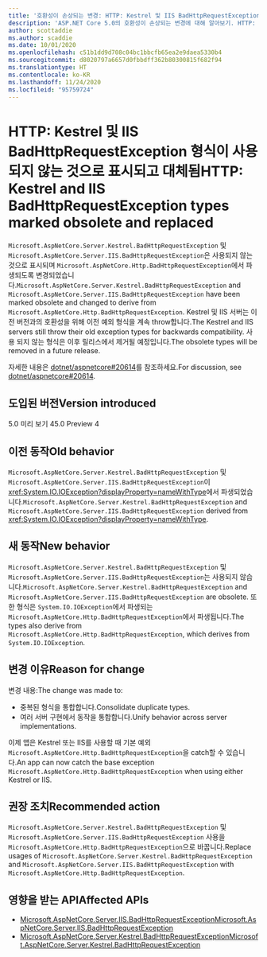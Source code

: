 ```yaml
---
title: '호환성이 손상되는 변경: HTTP: Kestrel 및 IIS BadHttpRequestException 형식이 사용되지 않는 것으로 표시되고 대체됨'
description: 'ASP.NET Core 5.0의 호환성이 손상되는 변경에 대해 알아보기. HTTP: Kestrel 및 IIS BadHttpRequestException 형식이 사용되지 않는 것으로 표시되고 대체됨'
author: scottaddie
ms.author: scaddie
ms.date: 10/01/2020
ms.openlocfilehash: c51b1dd9d708c04bc1bbcfb65ea2e9daea5330b4
ms.sourcegitcommit: d8020797a6657d0fbbdff362b80300815f682f94
ms.translationtype: HT
ms.contentlocale: ko-KR
ms.lasthandoff: 11/24/2020
ms.locfileid: "95759724"
---
```

# <a name="http-kestrel-and-iis-badhttprequestexception-types-marked-obsolete-and-replaced"></a><span data-ttu-id="2f10d-103">HTTP: Kestrel 및 IIS BadHttpRequestException 형식이 사용되지 않는 것으로 표시되고 대체됨</span><span class="sxs-lookup"><span data-stu-id="2f10d-103">HTTP: Kestrel and IIS BadHttpRequestException types marked obsolete and replaced</span></span>

<span data-ttu-id="2f10d-104">`Microsoft.AspNetCore.Server.Kestrel.BadHttpRequestException` 및 `Microsoft.AspNetCore.Server.IIS.BadHttpRequestException`은 사용되지 않는 것으로 표시되며 `Microsoft.AspNetCore.Http.BadHttpRequestException`에서 파생되도록 변경되었습니다.</span><span class="sxs-lookup"><span data-stu-id="2f10d-104">`Microsoft.AspNetCore.Server.Kestrel.BadHttpRequestException` and `Microsoft.AspNetCore.Server.IIS.BadHttpRequestException` have been marked obsolete and changed to derive from `Microsoft.AspNetCore.Http.BadHttpRequestException`.</span></span> <span data-ttu-id="2f10d-105">Kestrel 및 IIS 서버는 이전 버전과의 호환성을 위해 이전 예외 형식을 계속 throw합니다.</span><span class="sxs-lookup"><span data-stu-id="2f10d-105">The Kestrel and IIS servers still throw their old exception types for backwards compatibility.</span></span> <span data-ttu-id="2f10d-106">사용 되지 않는 형식은 이후 릴리스에서 제거될 예정입니다.</span><span class="sxs-lookup"><span data-stu-id="2f10d-106">The obsolete types will be removed in a future release.</span></span>

<span data-ttu-id="2f10d-107">자세한 내용은 [dotnet/aspnetcore#20614](https://github.com/dotnet/aspnetcore/issues/20614)를 참조하세요.</span><span class="sxs-lookup"><span data-stu-id="2f10d-107">For discussion, see [dotnet/aspnetcore#20614](https://github.com/dotnet/aspnetcore/issues/20614).</span></span>

## <a name="version-introduced"></a><span data-ttu-id="2f10d-108">도입된 버전</span><span class="sxs-lookup"><span data-stu-id="2f10d-108">Version introduced</span></span>

<span data-ttu-id="2f10d-109">5.0 미리 보기 4</span><span class="sxs-lookup"><span data-stu-id="2f10d-109">5.0 Preview 4</span></span>

## <a name="old-behavior"></a><span data-ttu-id="2f10d-110">이전 동작</span><span class="sxs-lookup"><span data-stu-id="2f10d-110">Old behavior</span></span>

<span data-ttu-id="2f10d-111">`Microsoft.AspNetCore.Server.Kestrel.BadHttpRequestException` 및 `Microsoft.AspNetCore.Server.IIS.BadHttpRequestException`이 <xref:System.IO.IOException?displayProperty=nameWithType>에서 파생되었습니다.</span><span class="sxs-lookup"><span data-stu-id="2f10d-111">`Microsoft.AspNetCore.Server.Kestrel.BadHttpRequestException` and `Microsoft.AspNetCore.Server.IIS.BadHttpRequestException` derived from <xref:System.IO.IOException?displayProperty=nameWithType>.</span></span>

## <a name="new-behavior"></a><span data-ttu-id="2f10d-112">새 동작</span><span class="sxs-lookup"><span data-stu-id="2f10d-112">New behavior</span></span>

<span data-ttu-id="2f10d-113">`Microsoft.AspNetCore.Server.Kestrel.BadHttpRequestException` 및 `Microsoft.AspNetCore.Server.IIS.BadHttpRequestException`는 사용되지 않습니다.</span><span class="sxs-lookup"><span data-stu-id="2f10d-113">`Microsoft.AspNetCore.Server.Kestrel.BadHttpRequestException` and `Microsoft.AspNetCore.Server.IIS.BadHttpRequestException` are obsolete.</span></span> <span data-ttu-id="2f10d-114">또한 형식은 `System.IO.IOException`에서 파생되는 `Microsoft.AspNetCore.Http.BadHttpRequestException`에서 파생됩니다.</span><span class="sxs-lookup"><span data-stu-id="2f10d-114">The types also derive from `Microsoft.AspNetCore.Http.BadHttpRequestException`, which derives from `System.IO.IOException`.</span></span>

## <a name="reason-for-change"></a><span data-ttu-id="2f10d-115">변경 이유</span><span class="sxs-lookup"><span data-stu-id="2f10d-115">Reason for change</span></span>

<span data-ttu-id="2f10d-116">변경 내용:</span><span class="sxs-lookup"><span data-stu-id="2f10d-116">The change was made to:</span></span>

* <span data-ttu-id="2f10d-117">중복된 형식을 통합합니다.</span><span class="sxs-lookup"><span data-stu-id="2f10d-117">Consolidate duplicate types.</span></span>
* <span data-ttu-id="2f10d-118">여러 서버 구현에서 동작을 통합합니다.</span><span class="sxs-lookup"><span data-stu-id="2f10d-118">Unify behavior across server implementations.</span></span>

<span data-ttu-id="2f10d-119">이제 앱은 Kestrel 또는 IIS를 사용할 때 기본 예외 `Microsoft.AspNetCore.Http.BadHttpRequestException`을 catch할 수 있습니다.</span><span class="sxs-lookup"><span data-stu-id="2f10d-119">An app can now catch the base exception `Microsoft.AspNetCore.Http.BadHttpRequestException` when using either Kestrel or IIS.</span></span>

## <a name="recommended-action"></a><span data-ttu-id="2f10d-120">권장 조치</span><span class="sxs-lookup"><span data-stu-id="2f10d-120">Recommended action</span></span>

<span data-ttu-id="2f10d-121">`Microsoft.AspNetCore.Server.Kestrel.BadHttpRequestException` 및 `Microsoft.AspNetCore.Server.IIS.BadHttpRequestException` 사용을 `Microsoft.AspNetCore.Http.BadHttpRequestException`으로 바꿉니다.</span><span class="sxs-lookup"><span data-stu-id="2f10d-121">Replace usages of `Microsoft.AspNetCore.Server.Kestrel.BadHttpRequestException` and `Microsoft.AspNetCore.Server.IIS.BadHttpRequestException` with `Microsoft.AspNetCore.Http.BadHttpRequestException`.</span></span>

## <a name="affected-apis"></a><span data-ttu-id="2f10d-122">영향을 받는 API</span><span class="sxs-lookup"><span data-stu-id="2f10d-122">Affected APIs</span></span>

- [<span data-ttu-id="2f10d-123">Microsoft.AspNetCore.Server.IIS.BadHttpRequestException</span><span class="sxs-lookup"><span data-stu-id="2f10d-123">Microsoft.AspNetCore.Server.IIS.BadHttpRequestException</span></span>](/dotnet/api/microsoft.aspnetcore.server.iis.badhttprequestexception?view=aspnetcore-3.1)
- [<span data-ttu-id="2f10d-124">Microsoft.AspNetCore.Server.Kestrel.BadHttpRequestException</span><span class="sxs-lookup"><span data-stu-id="2f10d-124">Microsoft.AspNetCore.Server.Kestrel.BadHttpRequestException</span></span>](/dotnet/api/microsoft.aspnetcore.server.kestrel.badhttprequestexception?view=aspnetcore-1.1)

<!--

### Category

ASP.NET Core

### Affected APIs

- `T:Microsoft.AspNetCore.Server.IIS.BadHttpRequestException`
- `T:Microsoft.AspNetCore.Server.Kestrel.BadHttpRequestException`

-->
